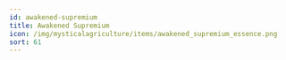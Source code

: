 ```yaml
---
id: awakened-supremium
title: Awakened Supremium
icon: /img/mysticalagriculture/items/awakened_supremium_essence.png
sort: 61
---
```



